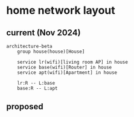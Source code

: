 # home network layout

## current (Nov 2024)

```mermaid
architecture-beta
    group house(house)[House]

    service lr(wifi)[living room AP] in house
    service base(wifi)[Router] in house
    service apt(wifi)[Apartment] in house

    lr:R -- L:base
    base:R -- L:apt
```

## proposed